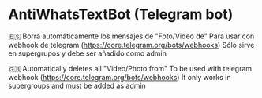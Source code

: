 # AntiWhatsTextBot (Telegram bot)

🇪🇸 Borra automáticamente los mensajes de "Foto/Video de"
Para usar con webhook de telegram (https://core.telegram.org/bots/webhooks)
Sólo sirve en supergrupos y debe ser añadido como admin

🇬🇧 Automatically deletes all "Video/Photo from"
To be used with telegram webhook (https://core.telegram.org/bots/webhooks)
It only works in supergroups and must be added as admin

